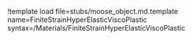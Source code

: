 !template load file=stubs/moose_object.md.template name=FiniteStrainHyperElasticViscoPlastic syntax=/Materials/FiniteStrainHyperElasticViscoPlastic